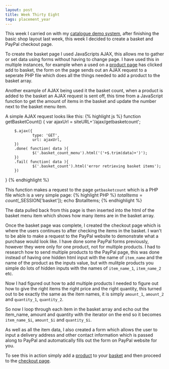 ```yaml
---
layout: post
title: Week Thirty Eight
tags: placement_year
---
```

This week I carried on with my [catalogue demo system](http://catalogue.md-softwaresystems.co.uk/), after finishing the basic shop layout last week, this week I decided to create a basket and PayPal checkout page.

To create the basket page I used JavaScripts AJAX, this allows me to gather or set data using forms without having to change page. I have used this in multiple instances, for example when a used on a [product page](http://catalogue.md-softwaresystems.co.uk/product/Shiba+Inu/1203) has clicked add to basket, the form on the page sends out an AJAX request to a seperate PHP file which does all the things needed to add a product to the basket array.

Another example of AJAX being used it the basket count, when a product is added to the basket an AJAX request is sent off, this time from a JavaScript function to get the amount of items in the basket and update the number next to the basket menu item.

A simple AJAX request looks like this:
{% highlight js %}
function getBasketCount()
{
        var ajaxUrl = siteURL+'/ajax/getbasketcount';

        $.ajax({
                type: 'GET',
                url: ajaxUrl,
        })
        .done( function( data ){
                $('.basket_count_menu').html('('+$.trim(data)+')');
        })
        .fail( function( data ){
                $('.basket_count').html('error retrieving basket items');
        })
}
{% endhighlight %}

This function makes a request to the page `getbasketcount` which is a PHP file which is a very simple page:
{% highlight PHP %}
$totalItems = count($_SESSION['basket']);
echo $totalItems;
{% endhighlight %}

The data pulled back from this page is then inserted into the html of the basket menu item which shows how many items are in the basket array.

Once the basket page was complete, I created the checkout page which is where the users continues to after checking the items in the basket. I wan't to be able to make a request to the PayPal website to demonstrate what a purchase would look like. I have done some PayPal forms previously, however they were only for one product, not for multiple products. I had to research how to send multiple products to the PayPal page, this was done instead of having one hidden html input with the name of `item_name` and the name of the product as the inputs value, but with mulitple products you simple do lots of hidden inputs with the names of `item_name_1`, `item_name_2` etc.

Now I had figured out how to add multiple products I needed to figure out how to give the right items the right price and the right quantity, this turned out to be exactly the same as the item names, it is simply `amount_1`, `amount_2` and `quantity_1`, `quantity_2`.

So now I loop through each item in the basket array and echo out the item_name, amount and quantity with the iterator on the end so it becomes `item_name_$i`, `amount_$i` and `quantity_$i`.

As well as all the item data, I also created a form which allows the user to input a delivery address and other contact information which is passed along to PayPal and automatically fills out the form on PayPal website for you.

To see this in action simply add a [product](http://catalogue.md-softwaresystems.co.uk/product/Dwarf+Lop/1212) to your [basket](http://catalogue.md-softwaresystems.co.uk/basket/) and then proceed to the [checkout page](http://catalogue.md-softwaresystems.co.uk/checkout/).